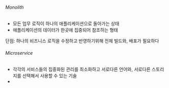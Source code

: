 
###### Monolith
- 모든 업무 로직이 하나의 애플리케이션으로 돌아가는 상태
- 애플리케이션의 데이터가 한곳에 집중되어 참조하는 형태

단점: 하나의 비즈니스 로직을 수정하고 반영하기위해 전체 빌드와, 배포가 필요하다

###### Microservice
- 각각의 서비스들의 집중화된 관리를 최소화하고 서로다른 언어와, 서로다른 스토리지를 선택해서 사용할 수 있는 기술
- 